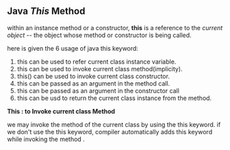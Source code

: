 ## Java _This_ Method

within an instance method or a constructor, **this** is a reference to the _current object_ -- the object whose method or constructor is being called.

here is given the 6 usage of java this keyword:

1. this can be used to refer current class instance variable.
2. this can be used to invoke current class method(implicity).
3. this() can be used to invoke current class constructor.
4. this can be passed as an argument in the method call.
5. this can be passed as an argument in the constructor call
6. this can be usd to return the current class instance from the method.

**This : to Invoke current class Method**

we may invoke the method of the current class by using the this keyword. if we don't use the this keyword, compiler automatically adds this keyword while invoking the method .
